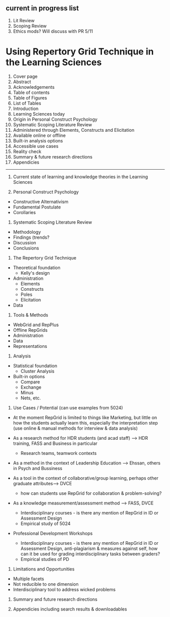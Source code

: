 ## current in progress list
1. Lit Review
2. Scoping Review
3. Ethics mods? Will discuss with PR 5/11

# Using Repertory Grid Technique in the Learning Sciences
1. Cover page
1. Abstract
1. Acknowledgements
1. Table of contents
1. Table of Figures
1. List of Tables
1. Introduction
1. Learning Sciences today
1. Origin in Personal Construct Psychology
1. Systematic Scoping Literature Review
1. Administered through Elements, Constructs and Elicitation
1. Available online or offline
1. Built-in analysis options
1. Accessible use cases
1. Reality check
1. Summary & future research directions
1. Appendicies

---

1. Current state of learning and knowledge theories in the Learning Sciences


1. Personal Construct Psychology
- Constructive Alternativism
- Fundamental Postulate
- Corollaries

1. Systematic Scoping Literature Review
- Methodology
- Findings (trends?
- Discussion
- Conclusions

1. The Repertory Grid Technique
- Theoretical foundation
  - Kelly's design
- Administration
  - Elements
  - Constructs
  - Poles
  - Elicitation
- Data

1. Tools & Methods

- WebGrid and RepPlus
- Offline RepGrids
- Administration
- Data
- Representations

1. Analysis
- Statistical foundation
  - Cluster Analysis
- Built-in options
  - Compare
  - Exchange
  - Minus
  - Nets, etc.

1.  Use Cases / Potential (can use examples from 5024)
- At the moment RepGrid is limited to things like Marketing, but little on how the students actually learn this, especially the interpretation step (use online & manual methods for interview & data analysis)
- As a research method for HDR students (and acad staff) --> HDR training, FASS and Business in particular
  - Research teams, teamwork contexts
- As a method in the context of Leadership Education --> Ehssan, others in Psych and Bussiness

- As a tool in the context of collaborative/group learning, perhaps other graduate attributes--> DVCE
  - how can students use RepGrid for collaboration & problem-solving?
- As a knowledge measurement/assessment method --> FASS, DVCE
  - Interdisciplinary courses - is there any mention of RepGrid in ID or Assessment Design
  - Empirical study of 5024
- Professional Development Workshops
  - Interdisciplinary courses - is there any mention of RepGrid in ID or Assessment Design, anti-plagiarism & measures against self, how can it be used for grading interdisciplinary tasks between graders?
  - Empirical studies of PD

1. Limitations and Opportunities
- Multiple facets
- Not reducible to one dimension
- Interdisciplinary tool to address wicked problems

1. Summary and future research directions

1. Appendicies including search results & downloadables
